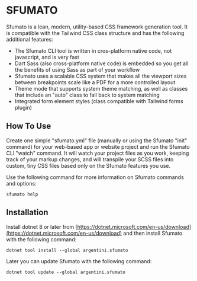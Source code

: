 # SFUMATO

Sfumato is a lean, modern, utility-based CSS framework generation tool. It is compatible with the Tailwind CSS class structure and has the following additional features:

- The Sfumato CLI tool is written in cros-platform native code, not javascript, and is very fast
- Dart Sass (also cross-platform native code) is embedded so you get all the benefits of using Sass as part of your workflow
- Sfumato uses a scalable CSS system that makes all the viewport sizes between breakpoints scale like a PDF for a more controlled layout
- Theme mode that supports system theme matching, as well as classes that include an "auto" class to fall back to system matching
- Integrated form element styles (class compatible with Tailwind forms plugin)

## How To Use

Create one simple "sfumato.yml" file (manually or using the Sfumato "init" command) for your web-based app or website project and run the Sfumato CLI "watch" command. It will watch your project files as you work, keeping track of your markup changes, and will transpile your SCSS files into custom, tiny CSS files based only on the Sfumato features you use.

Use the following command for more information on Sfumato commands and options:

```sfumato help```

## Installation

Install dotnet 8 or later from [https://dotnet.microsoft.com/en-us/download](https://dotnet.microsoft.com/en-us/download) and then install Sfumato with the following command:

```dotnet tool install --global argentini.sfumato```

Later you can update Sfumato with the following command:

```dotnet tool update --global argentini.sfumato```
